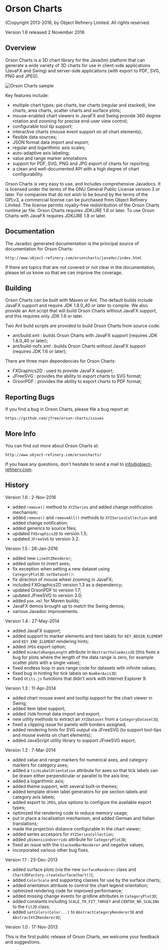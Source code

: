 Orson Charts
============

(C)opyright 2013-2016, by Object Refinery Limited.  All rights reserved.

Version 1.6 released 2 November 2016


Overview
--------
Orson Charts is a 3D chart library for the Java(tm) platform that can generate a wide variety of 3D charts for use in client-side applications (JavaFX and Swing) and server-side applications (with export to PDF, SVG, PNG and JPEG). 

![Orson Charts sample](http://www.object-refinery.com/orsoncharts/images/orsoncharts_fx.png)

Key features include:

- multiple chart types: pie charts, bar charts (regular and stacked), line charts, area charts, scatter charts and surface plots;
- mouse-enabled chart viewers in JavaFX and Swing provide 360 degree rotation and zooming for precise end-user view control;
- configurable tool tip support;
- interactive charts (mouse event support on all chart elements);
- flexible data sources; 
- JSON format data import and export;
- regular and logarithmic axis scales;
- auto-adaptive axis labeling;
- value and range marker annotations
- support for PDF, SVG, PNG and JPG export of charts for reporting;
- a clean and well-documented API with a high degree of chart configurability.

Orson Charts is very easy to use, and includes comprehensive Javadocs.  It is licensed under the terms of the GNU General Public License version 3 or later.  For companies that do not wish to be bound by the terms of the GPLv3, a commercial license can be purchased from Object Refinery Limited.  The license permits royalty-free redistribution of the Orson Charts runtime jar file.  Orson Charts requires JDK/JRE 1.6 or later.  To use Orson Charts with JavaFX requires JDK/JRE 1.8 or later.


Documentation
-------------
The Javadoc generated documentation is the principal source of documentation for Orson Charts:

    http://www.object-refinery.com/orsoncharts/javadoc/index.html

If there are topics that are not covered or not clear in the documentation, please let us know so that we can improve the coverage.


Building
--------
Orson Charts can be built with Maven or Ant.  The default builds include JavaFX support and require JDK 1.8.0_40 or later to compile.  We also provide an Ant script that will build Orson Charts without JavaFX support, and this requires only JDK 1.6 or later.

Two Ant build scripts are provided to build Orson Charts from source code:

- ant/build.xml : builds Orson Charts with JavaFX support (requires JDK 1.8.0_40 or later);
- ant/build-nofx.xml : builds Orson Charts without JavaFX support (requires JDK 1.6 or later);

There are three main dependencies for Orson Charts:

- FXGraphics2D : used to provide JavaFX support;
- JFreeSVG : provides the ability to export charts to SVG format;
- OrsonPDF : provides the ability to export charts to PDF format;


Reporting Bugs
--------------
If you find a bug in Orson Charts, please file a bug report at:

    https://github.com/jfree/orson-charts/issues


More Info
---------
You can find out more about Orson Charts at:

    http://www.object-refinery.com/orsoncharts/

If you have any questions, don't hesitate to send a mail to info@object-refinery.com.


History
-------

Version 1.6 : 2-Nov-2016

- added `remove()` method to `XYZSeries` and added change notification mechanism;
- added `remove()` and `removeAll()` methods to `XYZSeriesCollection` and added change notification;
- added generics to source files;
- updated `FXGraphics2D` to version 1.5;
- updated `JFreeSVG` to version 3.2.


Version 1.5 : 28-Jan-2016

- added new `LineXYZRenderer`;
- added option to invert axes;
- fix exception when setting a new dataset using `CategoryPlot3D.setDataset()`:
- fix direction of mouse wheel zooming in JavaFX;
- included FXGraphics2D version 1.3 as a dependency;
- updated OrsonPDF to version 1.7;
- updated JFreeSVG to version 3.0;
- added `pom.xml` for Maven builds;
- JavaFX demos brought up to match the Swing demos;
- various Javadoc improvements.


Version 1.4 : 27-May-2014

- added JavaFX support;
- added support to marker elements and item labels for `KEY_BEGIN_ELEMENT` and `KEY_END_ELEMENT` rendering hints;
- added `JPEG` export option;
- added `minAutoRangeLength` attribute in `AbstractValueAxis3D` (this fixes a bug for plots where the length of the data range is zero, for example scatter plots with a single value);
- fixed endless loop in axis range code for datasets with infinite values;
- fixed bug in hinting for tick labels on `NumberAxis3D`;
- fixed `Utils.js` functions that didn't work with Internet Explorer 9.


Version 1.3 : 11-Apr-2014

- added chart mouse event and tooltip support for the chart viewer in Swing;
- added item label support;
- added `JSON` format data import and export;
- new utility methods to extract an `XYZDataset` from a `CategoryDataset3D`;
- fixed a clipping issue for panels with borders assigned;
- added rendering hints for SVG output via JFreeSVG (to support tool-tips 
and mouse events on chart elements);
- added JavaScript utility library to support JFreeSVG export;


Version 1.2 : 7-Mar-2014

- added value and range markers for numerical axes, and category markers for category axes;
- added a `tickLabelOrientation` attribute for axes so that tick labels can be drawn either perpendicular or parallel to the axis line;
- added a logarithmic axis;
- added theme support, with several built-in themes;
- added template driven label generators for pie section labels and category axis labels;
- added export to `JPEG`, plus options to configure the available export types;
- optimized the rendering code to reduce memory usage;
- put in place a localisation mechanism, and added German and Italian translations;
- made the projection distance configurable in the chart viewer;
- added series accessors for `XYZSeriesCollection`;
- added `yDimensionOverride` attribute for `CategoryPlot3D`;
- fixed an issue with the `StackedBarRenderer` and negative values;
- incorporated various other bug fixes.


Version 1.1 : 23-Dec-2013

- added surface plots (via the new `SurfaceRenderer` class and `Chart3DFactory.createSurfaceChart()`);
- added `ColorScale` and supporting classes for use by the surface charts;
- added orientation attribute to control the chart legend orientation;
- optimized rendering code for improved performance;
- added missing change events for gridline attributes in `CategoryPlot3D`;
- added constants including `SCALE_TO_FIT_TARGET` and `CENTER_NO_SCALING` to the `Fit2D` class;
- added `setColors(Color...)` to `AbstractCategoryRenderer3D` and `AbstractXYZRenderer3D`;


Version 1.0 : 17-Nov-2013

This is the first public release of Orson Charts, we welcome your feedback and suggestions.
